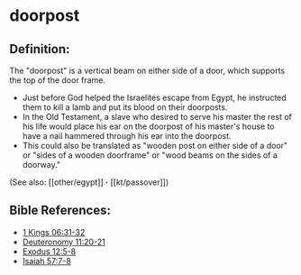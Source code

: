 # doorpost #

## Definition: ##

The "doorpost" is a vertical beam on either side of a door, which supports the top of the door frame.

* Just before God helped the Israelites escape from Egypt, he instructed them to kill a lamb and put its blood on their doorposts.
* In the Old Testament, a slave who desired to serve his master the rest of his life would place his ear on the doorpost of his master's house to have a nail hammered through his ear into the doorpost.
* This could also be translated as "wooden post on either side of a door" or "sides of a wooden doorframe" or "wood beams on the sides of a doorway."

(See also: [[other/egypt]] **·** [[kt/passover]])

## Bible References: ##

* [1 Kings 06:31-32](en/tn/1ki/help/06/31)
* [Deuteronomy 11:20-21](en/tn/deu/help/11/20)
* [Exodus 12:5-8](en/tn/exo/help/12/05)
* [Isaiah 57:7-8](en/tn/isa/help/57/07)
